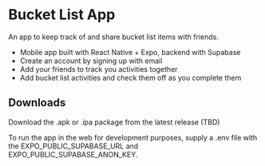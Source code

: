 # Bucket List App
An app to keep track of and share bucket list items with friends.
* Mobile app built with React Native + Expo, backend with Supabase
* Create an account by signing up with email
* Add your friends to track you activities together
* Add bucket list activities and check them off as you complete them

## Downloads
Download the .apk or .ipa package from the latest release (TBD)

To run the app in the web for development purposes, supply a .env file with the EXPO_PUBLIC_SUPABASE_URL and EXPO_PUBLIC_SUPABASE_ANON_KEY.
